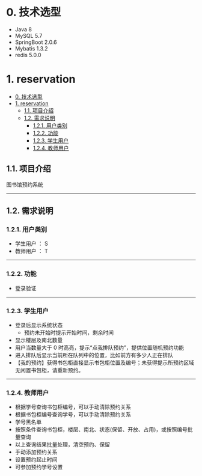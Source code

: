 # 0. 技术选型

- Java 8
- MySQL 5.7
- SpringBoot 2.0.6
- Mybatis 1.3.2
- redis 5.0.0

# 1. reservation

<!-- TOC -->

- [0. 技术选型](#0-技术选型)
- [1. reservation](#1-reservation)
    - [1.1. 项目介绍](#11-项目介绍)
    - [1.2. 需求说明](#12-需求说明)
        - [1.2.1. 用户类别](#121-用户类别)
        - [1.2.2. 功能](#122-功能)
        - [1.2.3. 学生用户](#123-学生用户)
        - [1.2.4. 教师用户](#124-教师用户)

<!-- /TOC -->

## 1.1. 项目介绍

图书馆预约系统

---

## 1.2. 需求说明

### 1.2.1. 用户类别

- 学生用户 ： S
- 教师用户 ： T

---

### 1.2.2. 功能

- 登录验证

---

### 1.2.3. 学生用户

- 登录后显示系统状态
  - 预约未开始时提示开始时间，剩余时间
- 显示楼层及南北数量
- 用户当数量大于 0 时高亮，提示“点我排队预约”，提供位置随机预约功能
- 进入排队后显示当前所在队列中的位置，比如前方有多少人正在排队
- 【我的预约】获得书包柜直接显示书包柜位置及编号；未获得提示所预约区域无闲置书包柜，请重新预约。

---

### 1.2.4. 教师用户

- 根据学号查询书包柜编号，可以手动清除预约关系
- 根据书包柜编号查询学号，可以手动清除预约关系
- 学号黑名单
- 按照条件查询书包柜，楼层、南北、状态(保留、开放、占用)，或按照编号批量查询
- 以上查询结果批量处理，清空预约、保留
- 手动添加预约关系
- 设置预约起止时间
- 可参加预约学号设置